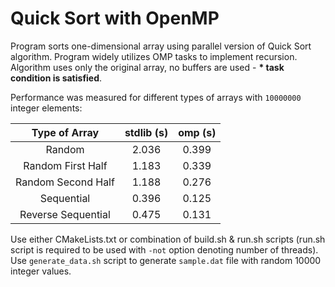 # Quick Sort with OpenMP

Program sorts one-dimensional array using parallel version of Quick Sort algorithm.
Program widely utilizes OMP tasks to implement recursion.
Algorithm uses only the original array, no buffers are used - **\* task condition is satisfied**.

Performance was measured for different types of arrays with `10000000` integer elements:

| Type of Array | stdlib (s) | omp (s) |
| :---: | :---: | :---: |
| Random | 2.036 | 0.399 |
| Random First Half | 1.183 | 0.339 |
| Random Second Half | 1.188 | 0.276 |
| Sequential | 0.396 | 0.125 |
| Reverse Sequential | 0.475 | 0.131 |

Use either CMakeLists.txt or combination of build.sh & run.sh scripts
(run.sh script is required to be used with `-not` option denoting number of threads).
Use `generate_data.sh` script to generate `sample.dat` file with random 10000 integer values.
